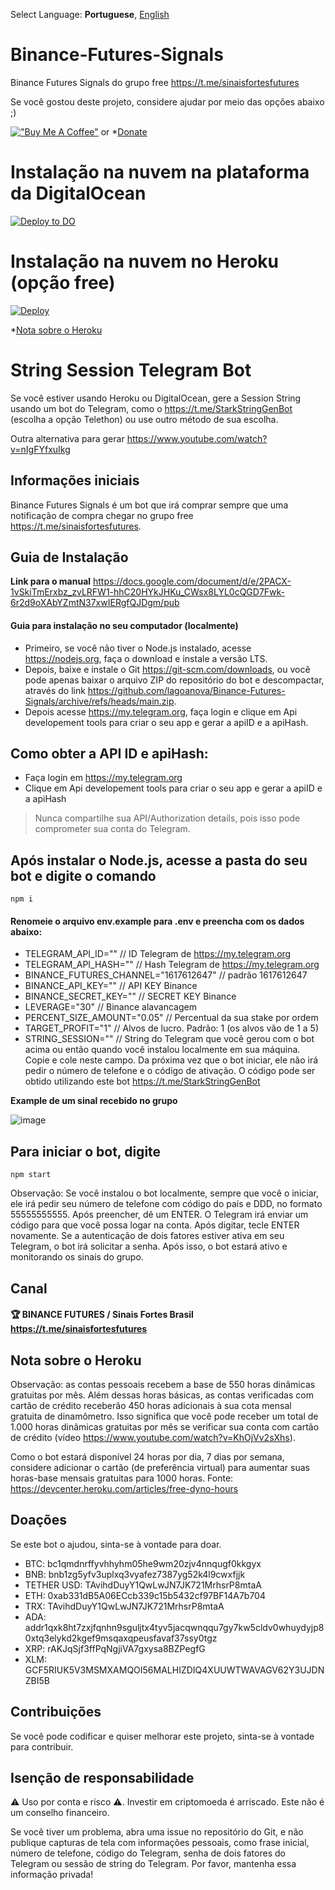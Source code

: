 Select Language: **Portuguese**, [English](https://github.com/lagoanova/Binance-Futures-Signals/blob/main/README.md)


# Binance-Futures-Signals
Binance Futures Signals do grupo free https://t.me/sinaisfortesfutures


Se você gostou deste projeto, considere ajudar por meio das opções abaixo ;)

[!["Buy Me A Coffee"](https://www.buymeacoffee.com/assets/img/custom_images/orange_img.png)](https://www.buymeacoffee.com/ghostnetrn) or *[Donate](#donate)


# Instalação na nuvem na plataforma da DigitalOcean
[![Deploy to DO](https://mp-assets1.sfo2.digitaloceanspaces.com/deploy-to-do/do-btn-blue.svg)](https://cloud.digitalocean.com/apps/new?repo=https://github.com/lagoanova/Binance-Futures-Signals/tree/main&refcode=a076ff7a9a6a)


# Instalação na nuvem no Heroku (opção free)
[![Deploy](https://www.herokucdn.com/deploy/button.svg)](https://heroku.com/deploy?template=https://github.com/lagoanova/Binance-Futures-Signals)

*[Nota sobre o Heroku](#note-about-heroku)


# String Session Telegram Bot
Se você estiver usando Heroku ou DigitalOcean, gere a Session String usando um bot do Telegram, como o https://t.me/StarkStringGenBot (escolha a opção Telethon) ou use outro método de sua escolha.

Outra alternativa para gerar https://www.youtube.com/watch?v=nIgFYfxuIkg


## Informações iniciais
Binance Futures Signals é um bot que irá comprar sempre que uma notificação de compra chegar no grupo free https://t.me/sinaisfortesfutures.


## Guia de Instalação
**Link para o manual** https://docs.google.com/document/d/e/2PACX-1vSkiTmErxbz_zvLRFW1-hhC20HYkJHKu_CWsx8LYL0cQGD7Fwk-6r2d9oXAbYZmtN37xwIERgfQJDgm/pub


#### Guia para instalação no seu computador (localmente)
- Primeiro, se você não tiver o Node.js instalado, acesse https://nodejs.org, faça o download e instale a versão LTS.
- Depois, baixe e instale o Git https://git-scm.com/downloads, ou você pode apenas baixar o arquivo ZIP do repositório do bot e descompactar, através do link https://github.com/lagoanova/Binance-Futures-Signals/archive/refs/heads/main.zip.
- Depois acesse https://my.telegram.org, faça login e clique em Api developement tools para criar o seu app e gerar a apiID e a apiHash.

## Como obter a API ID e apiHash:
- Faça login em https://my.telegram.org
- Clique em Api developement tools para criar o seu app e gerar a apiID e a apiHash

> Nunca compartilhe sua API/Authorization details, pois isso pode comprometer sua conta do Telegram.


## Após instalar o Node.js, acesse a pasta do seu bot e digite o comando 
```
npm i
```


#### Renomeie o arquivo env.example para .env e preencha com os dados abaixo:
 - TELEGRAM_API_ID="" // ID Telegram de https://my.telegram.org
 - TELEGRAM_API_HASH="" // Hash Telegram de https://my.telegram.org
 - BINANCE_FUTURES_CHANNEL="1617612647" // padrão 1617612647
 - BINANCE_API_KEY="" // API KEY Binance
 - BINANCE_SECRET_KEY="" // SECRET KEY Binance
 - LEVERAGE="30" // Binance alavancagem
 - PERCENT_SIZE_AMOUNT="0.05" // Percentual da sua stake por ordem
 - TARGET_PROFIT="1" // Alvos de lucro. Padrão: 1 (os alvos vão de 1 a 5)
 - STRING_SESSION="" // String do Telegram que você gerou com o bot acima ou então quando você instalou localmente em sua máquina. Copie e cole neste campo. Da próxima vez que o bot iniciar, ele não irá pedir o número de telefone e o código de ativação. O código pode ser obtido utilizando este bot https://t.me/StarkStringGenBot 


 **Example de um sinal recebido no grupo**

![image](https://user-images.githubusercontent.com/54438080/164044091-8cb1ab37-7fe5-4d71-8976-4de3c8ec8d7a.png)


## Para iniciar o bot, digite 
```
npm start

```

Observação: Se você instalou o bot localmente, sempre que você o iniciar, ele irá pedir seu número de telefone com código do país e DDD, no formato 55555555555. Após preencher, dê um ENTER. O Telegram irá enviar um código para que você possa logar na conta. Após digitar, tecle ENTER novamente. Se a autenticação de dois fatores estiver ativa em seu Telegram, o bot irá solicitar a senha. Após isso, o bot estará ativo e monitorando os sinais do grupo.

## Canal

#### 🏆 BINANCE FUTURES / Sinais Fortes Brasil https://t.me/sinaisfortesfutures


## Nota sobre o Heroku
Observação: as contas pessoais recebem a base de 550 horas dinâmicas gratuitas por mês. Além dessas horas básicas, as contas verificadas com cartão de crédito receberão 450 horas adicionais à sua cota mensal gratuita de dinamômetro. Isso significa que você pode receber um total de 1.000 horas dinâmicas gratuitas por mês se verificar sua conta com cartão de crédito (vídeo https://www.youtube.com/watch?v=KhOjVv2sXhs).

Como o bot estará disponível 24 horas por dia, 7 dias por semana, considere adicionar o cartão (de preferência virtual) para aumentar suas horas-base mensais gratuitas para 1000 horas. Fonte: https://devcenter.heroku.com/articles/free-dyno-hours

## Doações
Se este bot o ajudou, sinta-se à vontade para doar.

- BTC: bc1qmdnrffyvhhyhm05he9wm20zjv4nnqugf0kkgyx
- BNB: bnb1zg5yfv3uplxq3vyafez7387yg52k4l9cwxfjjk
- TETHER USD: TAvihdDuyY1QwLwJN7JK721MrhsrP8mtaA 
- ETH: 0xab331dB5A06ECcb339c15b5432cf97BF14A7b704
- TRX: TAvihdDuyY1QwLwJN7JK721MrhsrP8mtaA
- ADA: addr1qxk8ht7zxjfqnhn9sguljtx4tyv5jacqwnqqu7gy7kw5cldv0whuydyjp80xtq3elykd2kgef9msqaxqpeusfavaf37ssy0tgz
- XRP: rAKJqSjf3ffPqNgjiVA7gxysa8BZPegfG
- XLM: GCF5RIUK5V3MSMXAMQOI56MALHIZDIQ4XUUWTWAVAGV62Y3UJDNZBI5B

## Contribuições
Se você pode codificar e quiser melhorar este projeto, sinta-se à vontade para contribuir.

## Isenção de responsabilidade
⚠️ Uso por conta e risco ⚠️. Investir em criptomoeda é arriscado. Este não é um conselho financeiro.

Se você tiver um problema, abra uma issue no repositório do Git, e não publique capturas de tela com informações pessoais, como frase inicial, número de telefone, código do Telegram, senha de dois fatores do Telegram ou sessão de string do Telegram. Por favor, mantenha essa informação privada!
